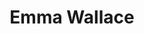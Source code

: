 ---
title:  Emma Wallace
description:
permalink: /person/wmma-wallace/index.html
layout: base
tags:
  - EmmaWallace
  - pages
---